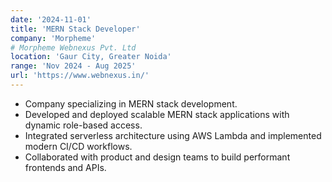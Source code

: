 ```yaml
---
date: '2024-11-01'
title: 'MERN Stack Developer'
company: 'Morpheme'
# Morpheme Webnexus Pvt. Ltd
location: 'Gaur City, Greater Noida'
range: 'Nov 2024 - Aug 2025'
url: 'https://www.webnexus.in/'
---
```


- Company specializing in MERN stack development.
- Developed and deployed scalable MERN stack applications with dynamic role-based access.
- Integrated serverless architecture using AWS Lambda and implemented modern CI/CD workflows.
- Collaborated with product and design teams to build performant frontends and APIs.
